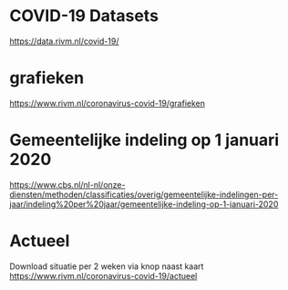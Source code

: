 # COVID-19 Datasets

https://data.rivm.nl/covid-19/

# grafieken

https://www.rivm.nl/coronavirus-covid-19/grafieken

# Gemeentelijke indeling op 1 januari 2020

https://www.cbs.nl/nl-nl/onze-diensten/methoden/classificaties/overig/gemeentelijke-indelingen-per-jaar/indeling%20per%20jaar/gemeentelijke-indeling-op-1-januari-2020

# Actueel

Download situatie per 2 weken via knop naast kaart
https://www.rivm.nl/coronavirus-covid-19/actueel
